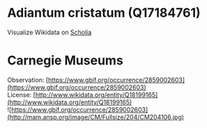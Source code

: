 
Adiantum cristatum (Q17184761)
==============================
  
Visualize Wikidata on [Scholia](https://scholia.toolforge.org/taxon/Q17184761)
# Carnegie Museums
  
Observation: [https://www.gbif.org/occurrence/2859002603](https://www.gbif.org/occurrence/2859002603)  
License: [http://www.wikidata.org/entity/Q18199165](http://www.wikidata.org/entity/Q18199165)  
![https://www.gbif.org/occurrence/2859002603](http://mam.ansp.org/image/CM/Fullsize/204/CM204106.jpg)